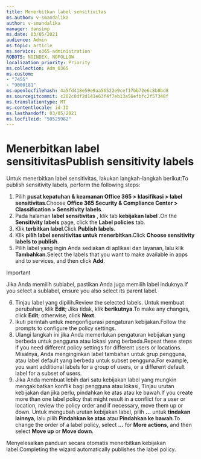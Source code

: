 ```yaml
---
title: Menerbitkan label sensitivitas
ms.author: v-smandalika
author: v-smandalika
manager: dansimp
ms.date: 03/05/2021
audience: Admin
ms.topic: article
ms.service: o365-administration
ROBOTS: NOINDEX, NOFOLLOW
localization_priority: Priority
ms.collection: Adm_O365
ms.custom:
- "7455"
- "9000181"
ms.openlocfilehash: 4a5fd418e59e9aa56522e9cef17bb72e6c8b8bd8
ms.sourcegitcommit: c202c0df2d141e63f4f7eb13a56efbfc2f57348f
ms.translationtype: MT
ms.contentlocale: id-ID
ms.lasthandoff: 03/05/2021
ms.locfileid: "50525982"
---
```

# <a name="publish-sensitivity-labels"></a><span data-ttu-id="c19b8-102">Menerbitkan label sensitivitas</span><span class="sxs-lookup"><span data-stu-id="c19b8-102">Publish sensitivity labels</span></span>

<span data-ttu-id="c19b8-103">Untuk menerbitkan label sensitivitas, lakukan langkah-langkah berikut:</span><span class="sxs-lookup"><span data-stu-id="c19b8-103">To publish sensitivity labels, perform the following steps:</span></span>

1. <span data-ttu-id="c19b8-104">Pilih **pusat kepatuhan & keamanan Office 365 > klasifikasi > label sensitivitas**.</span><span class="sxs-lookup"><span data-stu-id="c19b8-104">Choose **Office 365 Security & Compliance Center > Classification > Sensitivity labels**.</span></span>
2. <span data-ttu-id="c19b8-105">Pada halaman **label sensitivitas** , klik tab **kebijakan label** .</span><span class="sxs-lookup"><span data-stu-id="c19b8-105">On the **Sensitivity labels** page, click the **Label policies** tab.</span></span>
3. <span data-ttu-id="c19b8-106">Klik **terbitkan label**.</span><span class="sxs-lookup"><span data-stu-id="c19b8-106">Click **Publish labels**.</span></span>
4. <span data-ttu-id="c19b8-107">Klik **pilih label sensitivitas untuk menerbitkan**.</span><span class="sxs-lookup"><span data-stu-id="c19b8-107">Click **Choose sensitivity labels to publish**.</span></span> 
5. <span data-ttu-id="c19b8-108">Pilih label yang ingin Anda sediakan di aplikasi dan layanan, lalu klik **Tambahkan**.</span><span class="sxs-lookup"><span data-stu-id="c19b8-108">Select the labels that you want to make available in apps and to services, and then click **Add**.</span></span>
> [!IMPORTANT]
> <span data-ttu-id="c19b8-109">Jika Anda memilih sublabel, pastikan Anda juga memilih label induknya.</span><span class="sxs-lookup"><span data-stu-id="c19b8-109">If you select a sublabel, ensure you also select its parent label.</span></span>
6. <span data-ttu-id="c19b8-110">Tinjau label yang dipilih.</span><span class="sxs-lookup"><span data-stu-id="c19b8-110">Review the selected labels.</span></span> <span data-ttu-id="c19b8-111">Untuk membuat perubahan, klik **Edit**; Jika tidak, klik **berikutnya**.</span><span class="sxs-lookup"><span data-stu-id="c19b8-111">To make any changes, click **Edit**; otherwise, click **Next**.</span></span>
7. <span data-ttu-id="c19b8-112">Ikuti perintah untuk mengonfigurasi pengaturan kebijakan.</span><span class="sxs-lookup"><span data-stu-id="c19b8-112">Follow the prompts to configure the policy settings.</span></span>
8. <span data-ttu-id="c19b8-113">Ulangi langkah ini jika Anda memerlukan pengaturan kebijakan yang berbeda untuk pengguna atau lokasi yang berbeda.</span><span class="sxs-lookup"><span data-stu-id="c19b8-113">Repeat these steps if you need different policy settings for different users or locations.</span></span> <span data-ttu-id="c19b8-114">Misalnya, Anda menginginkan label tambahan untuk grup pengguna, atau label default yang berbeda untuk subset pengguna.</span><span class="sxs-lookup"><span data-stu-id="c19b8-114">For example, you want additional labels for a group of users, or a different default label for a subset of users.</span></span>
9. <span data-ttu-id="c19b8-115">Jika Anda membuat lebih dari satu kebijakan label yang mungkin mengakibatkan konflik bagi pengguna atau lokasi, Tinjau urutan kebijakan dan jika perlu, pindahkan ke atas atau ke bawah.</span><span class="sxs-lookup"><span data-stu-id="c19b8-115">If you create more than one label policy that might result in a conflict for a user or location, review the policy order and if necessary, move them up or down.</span></span> <span data-ttu-id="c19b8-116">Untuk mengubah urutan kebijakan label, pilih **...** untuk **tindakan lainnya**, lalu pilih **Pindahkan ke atas** atau **Pindahkan ke bawah**.</span><span class="sxs-lookup"><span data-stu-id="c19b8-116">To change the order of a label policy, select **...** for **More actions**, and then select **Move up** or **Move down**.</span></span>

<span data-ttu-id="c19b8-117">Menyelesaikan panduan secara otomatis menerbitkan kebijakan label.</span><span class="sxs-lookup"><span data-stu-id="c19b8-117">Completing the wizard automatically publishes the label policy.</span></span>

